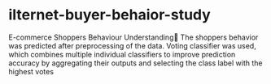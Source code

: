 # iIternet-buyer-behaior-study
E-commerce Shoppers Behaviour Understanding The shoppers behavior was predicted after preprocessing of the data. Voting classifier was used, which combines multiple individual classifiers to improve prediction accuracy by aggregating their outputs and selecting the class label with the highest votes
